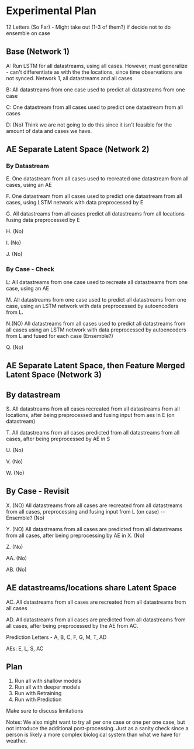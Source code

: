 # Experimental Plan 

12 Letters (So Far) - Might take out (1-3 of them?) if decide not to do ensemble on case 

## Base (Network 1)
A: 
Run LSTM for all datastreams, using all cases. However, must generalize - can't differentiate as with the the locations, since time observations are not synced. 
Network 1, all datastreams and all cases 

B: 
All datastreams from one case used to predict all datastreams
from one case 

C: 
One datastream from all cases used to predict one datastream from all cases 

D: (No) Think we are not going to do this since it isn't feasible for the amount of data and cases we have. 


## AE Separate Latent Space (Network 2)
### By Datastream 
E. One datastream from all cases used to recreated one datastream from all cases, using an AE 

F. One datastream from all cases used to predict one datastream from all cases, using LSTM network with data preprocessed by E 

G. All datastreams from all cases predict all datastreams from all locations fusing data preprocessed by E 

H. (No)

I. (No)

J. (No)

### By Case  - Check 

L: All datastreams from one case used to recreate all datastreams from one case, using an AE 

M. All datastreams from one case used to predict all datastreams from one case, using an LSTM network with data preprocessed by autoencoders from L.

N.(NO) All datastreams from all cases used to predict all datastreams from all cases using an LSTM network with data preprocessed by autoencoders from L and fused for each case (Ensemble?)

Q. (No) 

## AE Separate Latent Space, then Feature Merged Latent Space (Network 3)

## By datastream 
S. All datastreams from all cases recreated from all datastreams from all locations, after being preprocessed and fusing input from aes in E (on datastream)

T. All datastreams from all cases predicted from all datastreams from all cases, after being preprocessed by AE in S

U. (No)

V. (No)

W. (No)

## By Case - Revisit 

X. (NO) All datastreams from all cases are recreated from all datastreams from all cases, preprocessing and fusing input from L (on case) -- Ensemble?  (No)

Y. (NO) All datastreams from all cases are predicted from all datastreams from all cases, after being preprocessing by AE in X.  (No)

Z. (No)

AA. (No)

AB. (No)

## AE datastreams/locations share Latent Space

AC. All datastreams from all cases are recreated from all datastreams from all cases

AD. All datastreams from all cases are predicted from all datastreams from all cases, after being preprocessed by the AE from AC. 





Prediction Letters - A, B, C, F, G, M, T, AD

AEs: E, L, S, AC 

## Plan
1. Run all with shallow models
2. Run all with deeper models
3. Run with Retraining
4. Run with Prediction 


Make sure to discuss limitations 

Notes: We also might want to try all per one case or one per one case, but not introduce the additional post-processing. Just as a sanity check since a person is likely a more complex biological system than what we have for weather. 